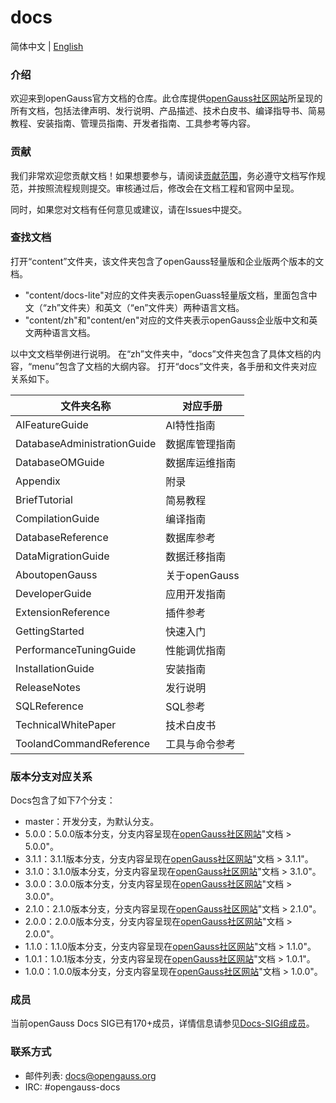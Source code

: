 # docs  

简体中文 | [English](./README.en.md)

### 介绍

欢迎来到openGauss官方文档的仓库。此仓库提供[openGauss社区网站](https://opengauss.org/zh)所呈现的所有文档，包括法律声明、发行说明、产品描述、技术白皮书、编译指导书、简易教程、安装指南、管理员指南、开发者指南、工具参考等内容。
### 贡献

我们非常欢迎您贡献文档！如果想要参与，请阅读[贡献范围](contribute/贡献范围.md)，务必遵守文档写作规范，并按照流程规则提交。审核通过后，修改会在文档工程和官网中呈现。

同时，如果您对文档有任何意见或建议，请在Issues中提交。

### 查找文档

打开“content”文件夹，该文件夹包含了openGauss轻量版和企业版两个版本的文档。

- "content/docs-lite"对应的文件夹表示openGuass轻量版文档，里面包含中文（“zh”文件夹）和英文（“en”文件夹）两种语言文档。
- "content/zh"和"content/en"对应的文件夹表示openGauss企业版中文和英文两种语言文档。

以中文文档举例进行说明。 在“zh”文件夹中，“docs”文件夹包含了具体文档的内容，“menu”包含了文档的大纲内容。
打开“docs”文件夹，各手册和文件夹对应关系如下。

| 文件夹名称                       | 对应手册   |
| --------------------------------| ---------- |
| AIFeatureGuide | AI特性指南 |
| DatabaseAdministrationGuide | 数据库管理指南 |
| DatabaseOMGuide | 数据库运维指南 |
| Appendix | 附录 |
| BriefTutorial | 简易教程 |
| CompilationGuide | 编译指南 |
| DatabaseReference | 数据库参考 |
| DataMigrationGuide | 数据迁移指南 |
| AboutopenGauss       | 关于openGauss |
| DeveloperGuide    | 应用开发指南 |
| ExtensionReference | 插件参考 |
| GettingStarted           | 快速入门 |
| PerformanceTuningGuide | 性能调优指南 |
| InstallationGuide   | 安装指南   |
| ReleaseNotes        | 发行说明   |
| SQLReference | SQL参考 |
| TechnicalWhitePaper | 技术白皮书 |
| ToolandCommandReference | 工具与命令参考 |


### 版本分支对应关系

Docs包含了如下7个分支：

- master：开发分支，为默认分支。
- 5.0.0：5.0.0版本分支，分支内容呈现在[openGauss社区网站](https://opengauss.org/zh)"文档 > 5.0.0"。
- 3.1.1：3.1.1版本分支，分支内容呈现在[openGauss社区网站](https://opengauss.org/zh)"文档 > 3.1.1"。
- 3.1.0：3.1.0版本分支，分支内容呈现在[openGauss社区网站](https://opengauss.org/zh)"文档 > 3.1.0"。
- 3.0.0：3.0.0版本分支，分支内容呈现在[openGauss社区网站](https://opengauss.org/zh)"文档 > 3.0.0"。
- 2.1.0：2.1.0版本分支，分支内容呈现在[openGauss社区网站](https://opengauss.org/zh)"文档 > 2.1.0"。
- 2.0.0：2.0.0版本分支，分支内容呈现在[openGauss社区网站](https://opengauss.org/zh)"文档 > 2.0.0"。
- 1.1.0：1.1.0版本分支，分支内容呈现在[openGauss社区网站](https://opengauss.org/zh)"文档 > 1.1.0"。
- 1.0.1：1.0.1版本分支，分支内容呈现在[openGauss社区网站](https://opengauss.org/zh)"文档 > 1.0.1"。
- 1.0.0：1.0.0版本分支，分支内容呈现在[openGauss社区网站](https://opengauss.org/zh)"文档 > 1.0.0"。

### 成员

当前openGauss Docs SIG已有170+成员，详情信息请参见[Docs-SIG组成员](contribute/Docs-SIG组成员.md)。

### 联系方式

- 邮件列表: [docs@opengauss.org](https://mailweb.opengauss.org/postorius/lists/docs.opengauss.org/)
- IRC: #opengauss-docs

